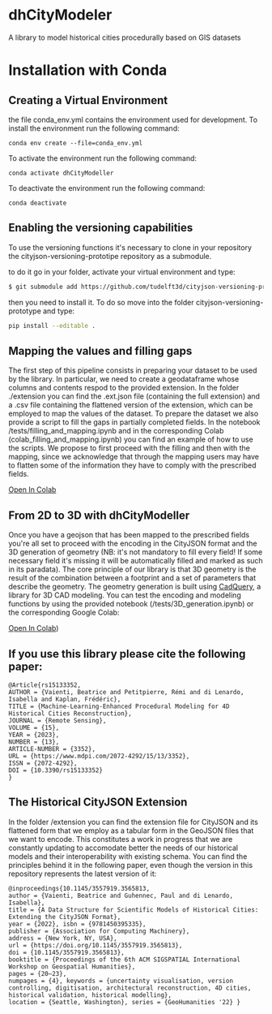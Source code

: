 # dhCityModeler
A library to model historical cities procedurally based on GIS datasets

# Installation with Conda
## Creating a Virtual Environment
the file conda_env.yml contains the environment used for development.
To install the environment run the following command:
```
conda env create --file=conda_env.yml
```
To activate the environment run the following command:
```
conda activate dhCityModeller
```
To deactivate the environment run the following command:
```
conda deactivate
```

## Enabling the versioning capabilities
To use the versioning functions it's necessary to clone in your repository the cityjson-versioning-prototipe repository as a submodule. 

to do it go in your folder, activate your virtual environment and type:
```bash
$ git submodule add https://github.com/tudelft3d/cityjson-versioning-prototype.git
```

then you need to install it. To do so move into the folder cityjson-versioning-prototype and type:

```bash
pip install --editable .
```
## Mapping the values and filling gaps
The first step of this pipeline consists in preparing your dataset to be used by the library. In particular, we need to create a geodataframe whose columns and contents respod to the provided extension. In the folder ./extension you can find the .ext.json file (containing the full extension) and a .csv file containing the flattened version of the extension, which can be employed to map the values of the dataset.
To prepare the dataset we also provide a script to fill the gaps in partially completed fields. In the notebook /tests/filling_and_mapping.ipynb and in the corresponding Colab (colab_filling_and_mapping.ipynb) you can find an example of how to use the scripts. We propose to first proceed with the filling and then with the mapping, since we acknowledge that through the mapping users may have to flatten some of the information they have to comply with the prescribed fields.

[Open In Colab](https://colab.research.google.com/github/BeatriceVaienti/dhCityModeler/blob/master/tests/colab_filling_and_mapping.ipynb)


## From 2D to 3D with dhCityModeller
Once you have a geojson that has been mapped to the prescribed fields you're all set to proceed with the encoding in the CityJSON format and the 3D generation of geometry (NB: it's not mandatory to fill every field! If some necessary field it's missing it will be automatically filled and marked as such in its paradata).
The core principle of our library is that 3D geometry is the result of the combination between a footprint and a set of parameters that describe the geometry. The geometry generation is built using [CadQuery](https://github.com/CadQuery/cadquery), a library for 3D CAD modeling.
You can test the encoding and modeling functions by using the provided notebook (/tests/3D_generation.ipynb) or the corresponding Google Colab:

[Open In Colab](https://colab.research.google.com/github/BeatriceVaienti/dhCityModeler/blob/master/tests/colab_3D_generation.ipynb)) 

## If you use this library please cite the following paper:
``` 
@Article{rs15133352,
AUTHOR = {Vaienti, Beatrice and Petitpierre, Rémi and di Lenardo, Isabella and Kaplan, Frédéric},
TITLE = {Machine-Learning-Enhanced Procedural Modeling for 4D Historical Cities Reconstruction},
JOURNAL = {Remote Sensing},
VOLUME = {15},
YEAR = {2023},
NUMBER = {13},
ARTICLE-NUMBER = {3352},
URL = {https://www.mdpi.com/2072-4292/15/13/3352},
ISSN = {2072-4292},
DOI = {10.3390/rs15133352}
}
``` 

## The Historical CityJSON Extension
In the folder /extension you can find the extension file for CityJSON and its flattened form that we employ as a tabular form in the GeoJSON files that we want to encode.
This constitutes a work in progress that we are constantly updating to accomodate better the needs of our historical models and their interoperability with existing schema. You can find the principles behind it in the following paper, even though the version in this repository represents the latest version of it:

``` 
@inproceedings{10.1145/3557919.3565813,
author = {Vaienti, Beatrice and Guhennec, Paul and di Lenardo, Isabella},
title = {A Data Structure for Scientific Models of Historical Cities: Extending the CityJSON Format},
year = {2022}, isbn = {9781450395335},
publisher = {Association for Computing Machinery},
address = {New York, NY, USA},
url = {https://doi.org/10.1145/3557919.3565813},
doi = {10.1145/3557919.3565813},
booktitle = {Proceedings of the 6th ACM SIGSPATIAL International Workshop on Geospatial Humanities},
pages = {20–23},
numpages = {4}, keywords = {uncertainty visualisation, version controlling, digitisation, architectural reconstruction, 4D cities, historical validation, historical modelling},
location = {Seattle, Washington}, series = {GeoHumanities '22} }
``` 

